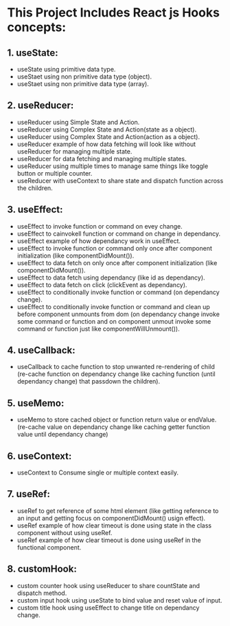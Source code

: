 # This Project Includes React js Hooks concepts:

 ## 1. useState:

 - useState using primitive data type.
 - useStaet using non primitive data type (object).
 - useStaet using non primitive data type (array).

## 2. useReducer: 

- useReducer using Simple State and Action.
- useReducer using Complex State and Action(state as a object).
- useReducer using Complex State and Action(action as a object).
- useReducer example of how data fetching will look like without useReducer for managing multiple state.
- useReducer for data fetching and managing multiple states.
- useReducer using multiple times to manage same things like toggle button or multiple counter.
- useReducer with useContext to share state and dispatch function across the children.

## 3. useEffect: 

- useEffect to invoke function or command on evey change.
- useEffect to cainvokell function or command on change in dependancy.
- useEffect example of how dependancy work in useEffect.
- useEffect to invoke function or command only once after component initialization (like componentDidMount()).
- useEffect to data fetch on only once after component initialization (like componentDidMount()).
- useEffect to data fetch using dependancy (like id as dependancy).
- useEffect to data fetch on click (clickEvent as dependancy).
- useEffect to conditionally invoke function or command (on dependancy change).
- useEffect to conditionally invoke function or command and clean up before component unmounts from dom (on dependancy change invoke some command or function and on component unmout invoke some command or function just like componentWillUnmount()).


## 4. useCallback: 

- useCallback to cache function to stop unwanted re-rendering of child (re-cache function on dependancy change like caching function (until dependancy change) that passdown the children).

## 5. useMemo:

- useMemo to store cached object or function return value or endValue. (re-cache value on dependancy change like caching getter function value until dependancy change)

## 6. useContext:

- useContext to Consume single or multiple context easily.

## 7. useRef:

- useRef to get reference of some html element (like getting reference to an input and getting focus on componentDidMount() usign effect).
- useRef example of how clear timeout is done using state in the class component without using useRef.
- useRef example of how clear timeout is done using useRef in the functional component.

## 8. customHook:

- custom counter hook using useReducer to share countState and dispatch method.
- custom input hook using useState to bind value and reset value of input.
- custom title hook using useEffect to change title on dependancy change.